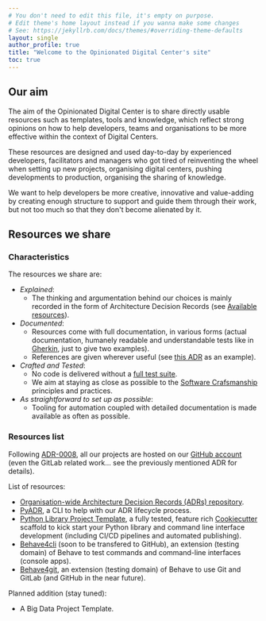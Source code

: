 ```yaml
---
# You don't need to edit this file, it's empty on purpose.
# Edit theme's home layout instead if you wanna make some changes
# See: https://jekyllrb.com/docs/themes/#overriding-theme-defaults
layout: single
author_profile: true
title: "Welcome to the Opinionated Digital Center's site"
toc: true
---
```

## Our aim

The aim of the Opinionated Digital Center is to share directly usable resources such as
templates, tools and knowledge, which reflect strong opinions on how to help
developers, teams and organisations to be more effective within the context of Digital
Centers.

These resources are designed and used day-to-day by experienced developers, facilitators
and managers who got tired of reinventing the wheel when setting up new
projects, organising digital centers, pushing developments to production,
organising the sharing of knowledge.

We want to help developers be more creative, innovative and value-adding
by creating enough structure to support and guide them through their work,
but not too much so that they don't become alienated by it.

## Resources we share

### Characteristics

The resources we share are:

* _Explained_:
  * The thinking and argumentation behind our choices is mainly recorded in the form of Architecture
    Decision Records (see [Available resources](#available-resources)).
* _Documented_:
  * Resources come with full documentation, in various forms (actual documentation,
    humanely readable and understandable tests like in
    [Gherkin](https://cucumber.io/docs/gherkin/reference/), just to give two examples).
  * References are given wherever useful (see
    [this ADR](https://github.com/opinionated-digital-center/architecture-decision-records/blob/master/docs/adr/0001-use-markdown-architectural-decision-records.md)
    as an example).
* _Crafted and Tested_:
  * No code is delivered without a
    [full test suite](https://github.com/opinionated-digital-center/python-library-project-generator/blob/master/README.rst#fully-tested-features).
  * We aim at staying as close as possible to the
    [Software Crafsmanship](https://en.wikipedia.org/wiki/Software_craftsmanship)
    principles and practices.
* _As straightforward to set up as possible_:
  * Tooling for automation coupled with detailed documentation is made available
    as often as possible.

### Resources list

Following [ADR-0008](https://github.com/opinionated-digital-center/architecture-decision-records/blob/master/docs/adr/0008-use-github-as-main-hub-for-the-opinionated-digital-center.md),
all our projects are hosted on our
[GitHub account](https://github.com/opinionated-digital-center) (even the GitLab
related work... see the previously mentioned ADR for details).

List of resources:

* [Organisation-wide Architecture Decision Records (ADRs) repository](https://github.com/opinionated-digital-center/architecture-decision-records).
* [PyADR](https://github.com/opinionated-digital-center/pyadr), a CLI to help with our
  ADR lifecycle process.
* [Python Library Project Template](https://github.com/opinionated-digital-center/python-library-project-generator),
  a fully tested, feature rich [Cookiecutter](https://github.com/audreyr/cookiecutter/)
  scaffold to kick start your Python library and command line interface development
  (including CI/CD pipelines and automated publishing).
* [Behave4cli](https://gitlab.com/opinionated-digital-center/behave4cli/) (soon to be
  transfered to GitHub), an extension (testing domain) of Behave to test commands and
  command-line interfaces (console apps).
* [Behave4git](https://github.com/opinionated-digital-center/behave4git), an extension
  (testing domain) of Behave to use Git and GitLab (and GitHub in the near future).

Planned addition (stay tuned):
* A Big Data Project Template.
